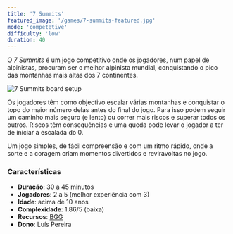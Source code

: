 ```yaml
---
title: '7 Summits'
featured_image: '/games/7-summits-featured.jpg'
mode: 'competetive'
difficulty: 'low'
duration: 40
---
```

O *7 Summits* é um jogo competitivo onde os jogadores, num papel de alpinistas, procuram ser o melhor alpinista mundial, conquistando o pico das montanhas mais altas dos 7 continentes.

<!--more-->

![7 Summits board setup](/games/7-summits-featured.jpg)

Os jogadores têm como objectivo escalar várias montanhas e conquistar o topo do maior número delas antes do final do jogo. Para isso podem seguir um caminho mais seguro (e lento) ou correr mais riscos e superar todos os outros. Riscos têm consequências e uma queda pode levar o jogador a ter de iniciar a escalada do 0.

Um jogo simples, de fácil compreensão e com um ritmo rápido, onde a sorte e a coragem criam momentos divertidos e reviravoltas no jogo.

### Características

- **Duração**: 30 a 45 minutos
- **Jogadores**: 2 a 5 (melhor experiência com 3)
- **Idade**: acima de 10 anos
- **Complexidade**: 1.86/5 (baixa)
- **Recursos**: [BGG](https://boardgamegeek.com/boardgame/275213/7-summits)
- **Dono**: Luís Pereira
